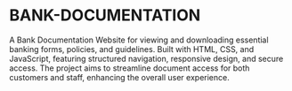 # BANK-DOCUMENTATION
A Bank Documentation Website for viewing and downloading essential banking forms, policies, and guidelines. Built with HTML, CSS, and JavaScript, featuring structured navigation, responsive design, and secure access. The project aims to streamline document access for both customers and staff, enhancing the overall user experience.
